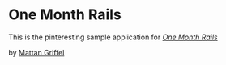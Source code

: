 #  One Month Rails

This is the pinteresting sample application for [*One Month Rails*](http://onemonthrails.com)

by [Mattan Griffel](http://mattangriffel.com)